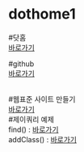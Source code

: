 # dothome1

#닷홈<br>
<a href="http://qhfka8773.dothome.co.kr/">바로가기</a>

#github<br>
<a href="https://limboram.github.io/dothome1/">바로가기</a>

<br>
#웹표준 사이트 만들기<br>
<a href="https://limboram.github.io/dothome1/webstandard/index.html">바로가기</a>

<br>
#제이쿼리 예제<br>
find() : <a href="https://limboram.github.io/dothome1/jquery/jquery04_find.html">바로가기</a> <br>
addClass() : <a href="https://limboram.github.io/dothome1/jquery/jquery06_addClass.html">바로가기</a>
